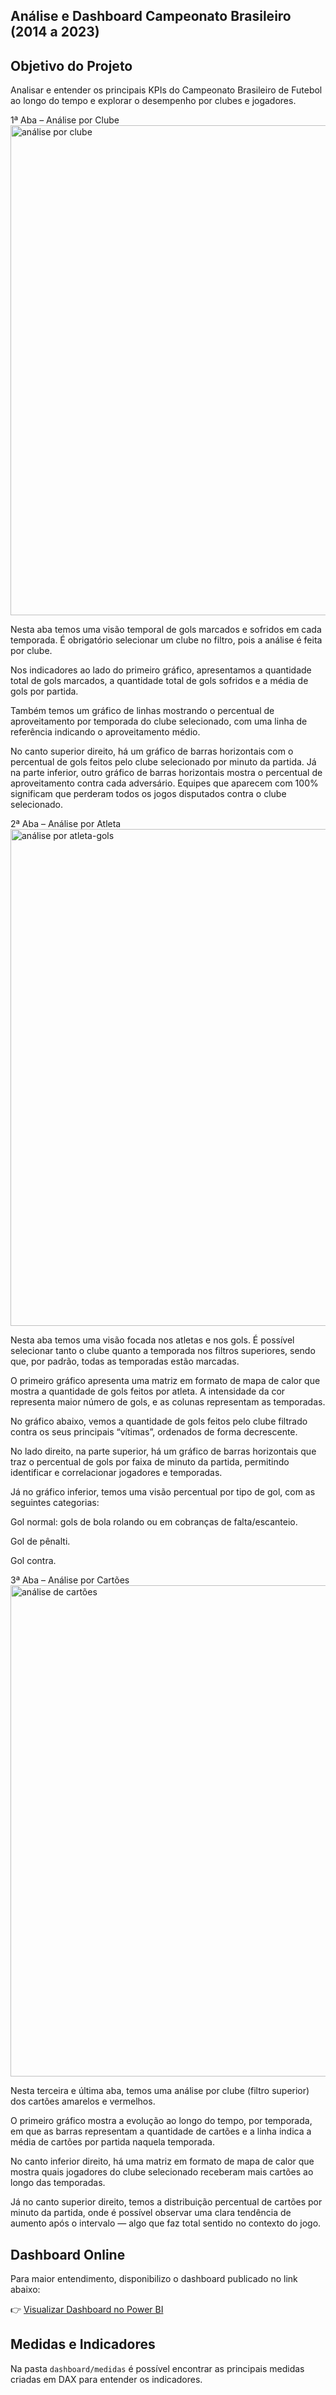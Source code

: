 ## Análise e Dashboard Campeonato Brasileiro (2014 a 2023)

## Objetivo do Projeto
Analisar e entender os principais KPIs do Campeonato Brasileiro de Futebol ao longo do tempo e explorar o desempenho por clubes e jogadores.

1ª Aba – Análise por Clube
<img width="1421" height="784" alt="análise por clube" src="https://github.com/user-attachments/assets/24f9ae8e-5a34-4af1-8f12-383871728492" />

Nesta aba temos uma visão temporal de gols marcados e sofridos em cada temporada. É obrigatório selecionar um clube no filtro, pois a análise é feita por clube.

Nos indicadores ao lado do primeiro gráfico, apresentamos a quantidade total de gols marcados, a quantidade total de gols sofridos e a média de gols por partida.

Também temos um gráfico de linhas mostrando o percentual de aproveitamento por temporada do clube selecionado, com uma linha de referência indicando o aproveitamento médio.

No canto superior direito, há um gráfico de barras horizontais com o percentual de gols feitos pelo clube selecionado por minuto da partida. Já na parte inferior, outro gráfico de barras horizontais mostra o percentual de aproveitamento contra cada adversário. Equipes que aparecem com 100% significam que perderam todos os jogos disputados contra o clube selecionado.

2ª Aba – Análise por Atleta
<img width="1429" height="795" alt="análise por atleta-gols" src="https://github.com/user-attachments/assets/9310e9b5-be17-48e3-afb1-86f5124379c6" />

Nesta aba temos uma visão focada nos atletas e nos gols. É possível selecionar tanto o clube quanto a temporada nos filtros superiores, sendo que, por padrão, todas as temporadas estão marcadas.

O primeiro gráfico apresenta uma matriz em formato de mapa de calor que mostra a quantidade de gols feitos por atleta. A intensidade da cor representa maior número de gols, e as colunas representam as temporadas.

No gráfico abaixo, vemos a quantidade de gols feitos pelo clube filtrado contra os seus principais “vítimas”, ordenados de forma decrescente.

No lado direito, na parte superior, há um gráfico de barras horizontais que traz o percentual de gols por faixa de minuto da partida, permitindo identificar e correlacionar jogadores e temporadas.

Já no gráfico inferior, temos uma visão percentual por tipo de gol, com as seguintes categorias:

Gol normal: gols de bola rolando ou em cobranças de falta/escanteio.

Gol de pênalti.

Gol contra.

3ª Aba – Análise por Cartões
<img width="1433" height="786" alt="análise de cartões" src="https://github.com/user-attachments/assets/1182d756-ac3d-48de-8617-c01fbdeef6f2" />

Nesta terceira e última aba, temos uma análise por clube (filtro superior) dos cartões amarelos e vermelhos.

O primeiro gráfico mostra a evolução ao longo do tempo, por temporada, em que as barras representam a quantidade de cartões e a linha indica a média de cartões por partida naquela temporada.

No canto inferior direito, há uma matriz em formato de mapa de calor que mostra quais jogadores do clube selecionado receberam mais cartões ao longo das temporadas.

Já no canto superior direito, temos a distribuição percentual de cartões por minuto da partida, onde é possível observar uma clara tendência de aumento após o intervalo — algo que faz total sentido no contexto do jogo.

## Dashboard Online
Para maior entendimento, disponibilizo o dashboard publicado no link abaixo:

👉 [Visualizar Dashboard no Power BI](https://app.powerbi.com/view?r=eyJrIjoiZTJjOTljMmEtMGRmYS00MmQ5LThmZTYtNDdlMjc2ZGVmMWNhIiwidCI6ImI3NmZlZDcxLWEwNjgtNDM4MC05OTcyLWEwMzEwZDc0ZTZmZSJ9)

## Medidas e Indicadores
Na pasta `dashboard/medidas` é possível encontrar as principais medidas criadas em DAX para entender os indicadores.


